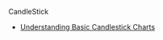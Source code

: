 CandleStick
* [Understanding Basic Candlestick Charts](https://www.investopedia.com/trading/candlestick-charting-what-is-it/)
